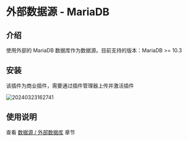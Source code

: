 # 外部数据源 - MariaDB

<PluginInfo commercial="true" name="data-source-external-mariadb"></PluginInfo>

## 介绍

使用外部的 MariaDB 数据库作为数据源。目前支持的版本：MariaDB >= 10.3

## 安装

该插件为商业插件，需要通过插件管理器上传并激活插件

![20240323162741](https://static-docs.nocobase.com/20240323162741.png)

## 使用说明

查看 [数据源 / 外部数据库](/handbook/data-source-manager/external-database) 章节
